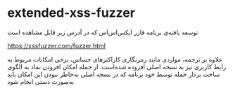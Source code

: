 # extended-xss-fuzzer


توسعه یافته‌ی برنامه فازر ایکس‌اس‌اس که در آدرس زیر قابل مشاهده است


https://xssfuzzer.com/fuzzer.html


علاوه بر ترجمه، مواردی مانند رمزنگاری کاراکترهای حساس، برخی امکانات مربوط به رابط کاربری نیز به نسخه اصلی افزوده شده‌است. از جمله امکان افزودن نماد به ‌الگوی ساخت بردار حمله توسط خود برنامه که در نسخه اصلی به‌خاطر نبودن این امکان باید به‌صورت دستی انجام شود 
